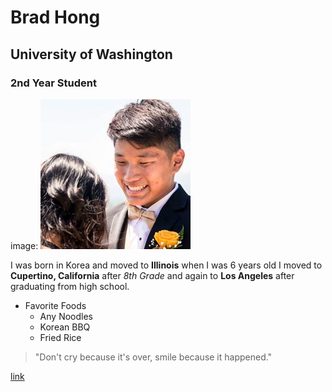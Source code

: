 # Brad Hong
## University of Washington
### 2nd Year Student

image: ![Profile](Profile.jpg)

I was born in Korea and moved to **Illinois** when I was 6 years old
I moved to **Cupertino, California** after *8th Grade* and again to 
**Los Angeles** after graduating from high school.

* Favorite Foods
  + Any Noodles
  + Korean BBQ
  + Fried Rice
  
> "Don't cry because it's over, smile because it happened."

[link](https://quoteinvestigator.com/2016/07/25/smile/)